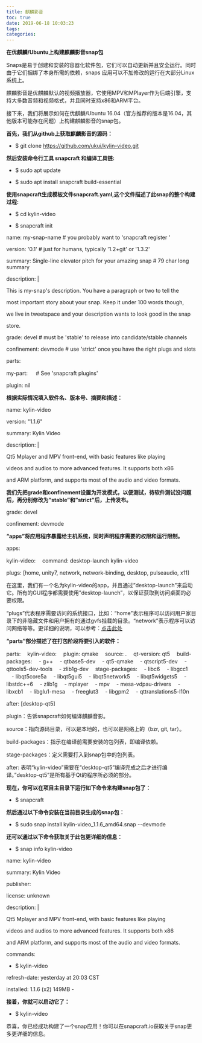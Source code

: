 ```yaml
---
title: 麒麟影音
toc: true
date: 2019-06-18 10:03:23
tags:
categories:
---
```


**在优麒麟/Ubuntu上构建麒麟影音snap包**

Snaps是易于创建和安装的容器化软件包，它们可以自动更新并且安全运行。同时由于它们捆绑了本身所需的依赖，snaps 应用可以不加修改的运行在大部分Linux系统上。

麒麟影音是优麒麟默认的视频播放器，它使用MPV和MPlayer作为后端引擎，支持大多数音频和视频格式，并且同时支持x86和ARM平台。

接下来，我们将展示如何在优麒麟/Ubuntu 16.04（官方推荐的版本是16.04，其他版本可能存在问题）上构建麒麟影音的snap包。

**首先，我们从github上获取麒麟影音的源码：**

* $ git clone https://github.com/ukui/kylin-video.git

**然后安装命令行工具 snapcraft 和编译工具链:**

* $ sudo apt update

* $ sudo apt install snapcraft build-essential

**使用snapcraft生成模板文件snapcraft.yaml,这个文件描述了此snap的整个构建过程:**

* $ cd kylin-video

* $ snapcraft init

name: my-snap-name # you probably want to 'snapcraft register '

version: '0.1' # just for humans, typically '1.2+git' or '1.3.2'

summary: Single-line elevator pitch for your amazing snap # 79 char long summary

description: |

  This is my-snap's description. You have a paragraph or two to tell the

  most important story about your snap. Keep it under 100 words though,

  we live in tweetspace and your description wants to look good in the snap

  store.

grade: devel # must be 'stable' to release into candidate/stable channels

confinement: devmode # use 'strict' once you have the right plugs and slots

 parts:

  my-part:
　 # See 'snapcraft plugins'

plugin: nil

**根据实际情况填入软件名、版本号、摘要和描述：**

name: kylin-video

version: "1.1.6"

summary: Kylin Video

description: |

  Qt5 Mplayer and MPV front-end, with basic features like playing

  videos and audios to more advanced features. It supports both x86

  and ARM platform, and supports most of the audio and video formats.

**我们先把grade和confinement设置为开发模式，以便测试，待软件测试没问题后，再分别修改为”stable”和”strict”后，上传发布。**

grade: devel

confinement: devmode

**“apps”将应用程序暴露给主机系统，同时声明程序需要的权限和运行限制。**

apps:

  kylin-video:
　command: desktop-launch kylin-video

plugs: [home, unity7, network, network-binding, desktop, pulseaudio, x11]

在这里，我们有一个名为kylin-video的app，并且通过”desktop-launch”来启动它。所有的GUI程序都需要使用”desktop-launch”，以保证获取到访问桌面的必要权限。

“plugs”代表程序需要访问的系统接口，比如：“home”表示程序可以访问用户家目录下的非隐藏文件和用户拥有的通过gvfs挂载的目录。“network”表示程序可以访问网络等等。更详细的说明，可以参考：[点击此处](https://docs.snapcraft.io/core/interfaces)

**“parts”部分描述了在打包阶段将要引入的软件：**

parts:
　kylin-video:
　plugin: qmake
　source: .
　qt-version: qt5
　build-packages:
　- g++
　- qtbase5-dev
　- qt5-qmake
　- qtscript5-dev
　- qttools5-dev-tools
　- zlib1g-dev
　stage-packages:
　- libc6
　- libgcc1
　- libqt5core5a
　- libqt5gui5
　- libqt5network5
　- libqt5widgets5
　- libstdc++6
　- zlib1g
　- mplayer
　- mpv
　- mesa-vdpau-drivers
　- libxcb1
　- libglu1-mesa
　- freeglut3
　- libgpm2
　- qttranslations5-l10n

after: [desktop-qt5]

plugin：告诉snapcraft如何编译麒麟音影。

source：指向源码目录，可以是本地的，也可以是网络上的（bzr, git, tar）。

build-packages：指示在编译前需要安装的包列表，即编译依赖。

stage-packages：定义需要打入到snap包中的包列表。

after: 表明“kylin-video”需要在“desktop-qt5”编译完成之后才进行编译。”desktop-qt5”是所有基于Qt的程序所必须的部分。

**现在，你可以在项目主目录下运行如下命令来构建snap包了：**

* $ snapcraft

**然后通过以下命令安装在当前目录生成的snap包：**

* $ sudo snap install kylin-video_1.1.6_amd64.snap --devmode

**还可以通过以下命令获取关于此包更详细的信息：**

* $ snap info kylin-video

name:      kylin-video

summary:   Kylin Video

publisher: 

license:   unknown

description: |

  Qt5 Mplayer and MPV front-end, with basic features like playing

  videos and audios to more advanced features. It supports both x86

  and ARM platform, and supports most of the audio and video formats.

commands:

* $ kylin-video

refresh-date: yesterday at 20:03 CST

installed:    1.1.6 (x2) 149MB -

**接着，你就可以启动它了：**

* $ kylin-video

恭喜，你已经成功构建了一个snap应用！你可以在snapcraft.io获取关于snap更多更详细的信息。
